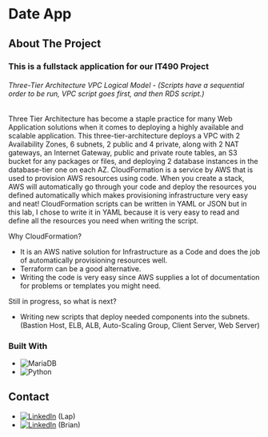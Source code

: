# Date App
<!-- ABOUT THE PROJECT -->
## About The Project
### This is a fullstack application for our IT490 Project
###### Three-Tier Architecture VPC Logical Model - (Scripts have a sequential order to be run, VPC script goes first, and then RDS script.)
Three Tier Architecture has become a staple practice for many Web Application solutions when it comes to deploying a highly available and scalable application. This three-tier-architecture deploys a VPC with 2 Availability Zones, 6 subnets, 2 public and 4 private, along with 2 NAT gateways, an Internet Gateway, public and private route tables, an S3 bucket for any packages or files, and deploying 2 database instances in the database-tier one on each AZ.
CloudFormation is a service by AWS that is used to provision AWS resources using code. When you create a stack, AWS will automatically go through your code and deploy the resources you defined automatically which makes provisioning infrastructure very easy and neat! CloudFormation scripts can be written in YAML or JSON but in this lab, I chose to write it in YAML because it is very easy to read and define all the resources you need when writing the script. 

Why CloudFormation?
* It is an AWS native solution for Infrastructure as a Code and does the job of automatically provisioning resources well. 
* Terraform can be a good alternative.
* Writing the code is very easy since AWS supplies a lot of documentation for problems or templates you might need.

Still in progress, so what is next?
* Writing new scripts that deploy needed components into the subnets. (Bastion Host, ELB, ALB, Auto-Scaling Group, Client Server, Web Server)

### Built With
* ![MariaDB](https://img.shields.io/badge/MariaDB-003545?style=for-the-badge&logo=mariadb&logoColor=white)
* ![Python](https://img.shields.io/badge/python-3670A0?style=for-the-badge&logo=python&logoColor=ffdd54)

<!-- CONTACT -->
## Contact
* [![LinkedIn][linkedin-shield]][linkedin-url] (Lap)
* [![LinkedIn][linkedin-shield]][linkedin-url-brian] (Brian)

<!-- MARKDOWN LINKS & IMAGES -->
[linkedin-shield]: https://img.shields.io/badge/-LinkedIn-black.svg?style=for-the-badge&logo=linkedin&colorB=555
[linkedin-url]: https://www.linkedin.com/in/lap-le-cloud/
[linkedin-url-brian]: https://www.linkedin.com/in/brian-gomez-devops-engineer/

